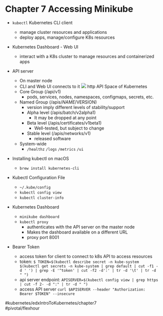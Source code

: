 # Chapter 7 Accessing Minikube
- `kubectl`  Kubernetes CLI client
	- manage cluster resources and applications
	- deploy apps, manage/configure K8s resources
- Kubernetes Dashboard - Web UI
	- interact with a K8s cluster to manage resources and containerized apps
- API server
	- On master node
	- CLI and Web UI connects to it
![](Chapter%207%20Accessing%20Minikube/Screen%20Shot%202019-08-17%20at%2012.47.52%20PM.png) http API Space of Kubernetes
	- Core Group (/api/v1)
		- pods, services, nodes, namespaces, configmaps, secrets, etc.
	- Named Group (/apis/$NAME/$VERSION)
		- version imply different levels of stability/support
		- Alpha level (/apis/batch/v2alpha1)
			- It may be dropped at any point
		- Beta level (/apis/certificates/v1beta1)
			- Well-tested, but subject to change
		- Stable level (/apis/networks/v1)
			- released software
	- System-wide
		- `/healthz` `/logs` `/metrics` `/ui`

- Installing kubectl on macOS
	- `brew install kubernetes-cli`

- Kubectl Configuration File
	- `~/.kube/config`
	- `kubectl config view`
	- `kubectl cluster-info` 

- Kubernetes Dashboard
	- `minikube dashboard`
	- `kubectl proxy`
		- authenticates with the API server on the master node
		- Makes the dashboard available on a different URL 
		- proxy port 8001

- Bearer Token
	- access token for client to connect to k8s API to access resources
	- token:
	`$ TOKEN=$(kubectl describe secret -n kube-system $(kubectl get secrets -n kube-system | grep default | cut -f1 -d ' ') | grep -E '^token' | cut -f2 -d':' | tr -d '\t' | tr -d " ")`
	- api server endpoint:
	`APISERVER=$(kubectl config view | grep https | cut -f 2- -d ":" | tr -d " ")`
	- access API server
	`curl $APISERVER --header "Authorization: Bearer $TOKEN" --insecure`



#kubernetes/edxIntroToKubernetes/chapter7	
#pivotal/flexhour